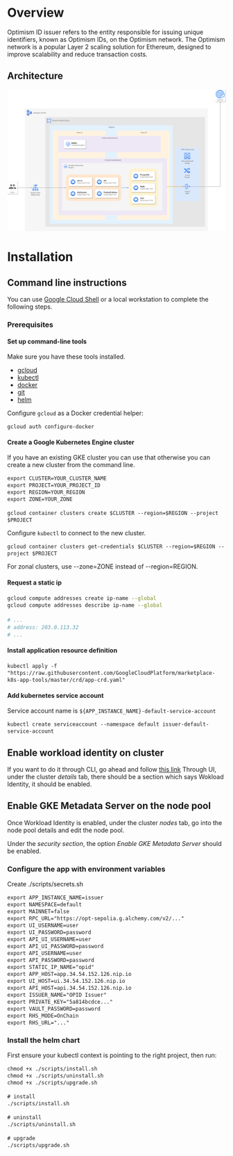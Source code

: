 # Overview

Optimism ID issuer refers to the entity responsible for issuing unique identifiers, known as Optimism IDs, on the Optimism network. The Optimism network is a popular Layer 2 scaling solution for Ethereum, designed to improve scalability and reduce transaction costs.

## Architecture

![Architecture diagram](resources/issuer-k8s-app-architecture.png)

# Installation

## Command line instructions

You can use [Google Cloud Shell](https://cloud.google.com/shell/) or a local
workstation to complete the following steps.


### Prerequisites

#### Set up command-line tools

Make sure you have these tools installed.

- [gcloud](https://cloud.google.com/sdk/gcloud/)
- [kubectl](https://kubernetes.io/docs/reference/kubectl/overview/)
- [docker](https://docs.docker.com/install/)
- [git](https://git-scm.com/book/en/v2/Getting-Started-Installing-Git)
- [helm](https://helm.sh/)

Configure `gcloud` as a Docker credential helper:

```shell
gcloud auth configure-docker
```

#### Create a Google Kubernetes Engine cluster

If you have an existing GKE cluster you can use that otherwise you can create a new cluster from the command line.

```shell
export CLUSTER=YOUR_CLUSTER_NAME
export PROJECT=YOUR_PROJECT_ID
export REGION=YOUR_REGION
export ZONE=YOUR_ZONE

gcloud container clusters create $CLUSTER --region=$REGION --project $PROJECT
```

Configure `kubectl` to connect to the new cluster.

```shell
gcloud container clusters get-credentials $CLUSTER --region=$REGION --project $PROJECT
```

For zonal clusters, use --zone=ZONE instead of --region=REGION.

#### Request a static ip

```sh
gcloud compute addresses create ip-name --global
gcloud compute addresses describe ip-name --global

# ...
# address: 203.0.113.32
# ...
```

#### Install application resource definition

```
kubectl apply -f "https://raw.githubusercontent.com/GoogleCloudPlatform/marketplace-k8s-app-tools/master/crd/app-crd.yaml"
```

#### Add kubernetes service account
Service account name is `${APP_INSTANCE_NAME}-default-service-account`
```
kubectl create serviceaccount --namespace default issuer-default-service-account 
```

## Enable workload identity on cluster

If you want to do it through CLI, go ahead and follow [this link](https://cloud.google.com/apigee/docs/hybrid/v1.12/enable-workload-identity-gke)
Through UI, under the cluster *details* tab, there should be a section which says Wokload Identity, it should be enabled.

## Enable GKE Metadata Server on the node pool

Once Workload Identity is enabled, under the cluster *nodes* tab, go into the node pool details and edit the node pool.

Under the *security section*, the option *Enable GKE Metadata Server* should be enabled.

### Configure the app with environment variables

Create ./scripts/secrets.sh

```shell
export APP_INSTANCE_NAME=issuer
export NAMESPACE=default
export MAINNET=false
export RPC_URL="https://opt-sepolia.g.alchemy.com/v2/..."
export UI_USERNAME=user
export UI_PASSWORD=password
export API_UI_USERNAME=user
export API_UI_PASSWORD=password
export API_USERNAME=user    
export API_PASSWORD=password
export STATIC_IP_NAME="opid"
export APP_HOST=app.34.54.152.126.nip.io  
export UI_HOST=ui.34.54.152.126.nip.io    
export API_HOST=api.34.54.152.126.nip.io  
export ISSUER_NAME="OPID Issuer"
export PRIVATE_KEY="5a814bcdce..."
export VAULT_PASSWORD=password
export RHS_MODE=OnChain
export RHS_URL="..."
```

### Install the helm chart

First ensure your kubectl context is pointing to the right project, then run:

```shell
chmod +x ./scripts/install.sh
chmod +x ./scripts/uninstall.sh
chmod +x ./scripts/upgrade.sh

# install
./scripts/install.sh

# uninstall
./scripts/uninstall.sh

# upgrade
./scripts/upgrade.sh
```
